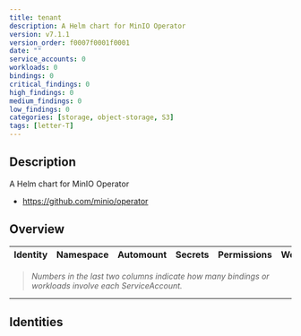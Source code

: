 ```yaml
---
title: tenant
description: A Helm chart for MinIO Operator
version: v7.1.1
version_order: f0007f0001f0001
date: ""
service_accounts: 0
workloads: 0
bindings: 0
critical_findings: 0
high_findings: 0
medium_findings: 0
low_findings: 0
categories: [storage, object-storage, S3]
tags: [letter-T]
---
```


## Description

A Helm chart for MinIO Operator

- https://github.com/minio/operator

## Overview

| Identity | Namespace | Automount | Secrets | Permissions | Workloads | Risk |
| -------- | --------- | --------- | ------- | ----------- | --------- | ---- |

> _Numbers in the last two columns indicate how many bindings or workloads involve each ServiceAccount._

---

## Identities
